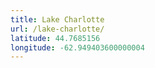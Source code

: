 ```yaml
---
title: Lake Charlotte
url: /lake-charlotte/
latitude: 44.7685156
longitude: -62.949403600000004
---
```

